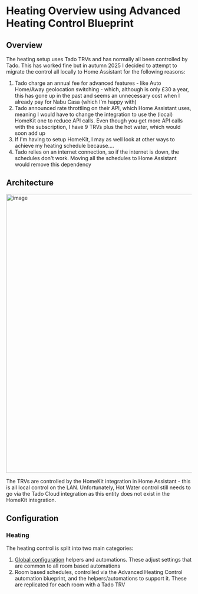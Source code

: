 # Heating Overview using Advanced Heating Control Blueprint
## Overview

The heating setup uses Tado TRVs and has normally all been controlled by Tado. This has worked fine but in autumn 2025 I decided to attempt to migrate the control all locally to Home Assistant for the following reasons:
1. Tado charge an annual fee for advanced features - like Auto Home/Away geolocation switching - which, although is only £30 a year, this has gone up in the past and seems an unnecessary cost when I already pay for Nabu Casa (which I'm happy with)
2. Tado announced rate throttling on their API, which Home Assistant uses, meaning I would have to change the integration to use the (local) HomeKit one to reduce API calls. Even though you get more API calls with the subscription, I have 9 TRVs plus the hot water, which would soon add up
3. If I'm having to setup HomeKit, I may as well look at other ways to achieve my heating schedule because....
4. Tado relies on an internet connection, so if the internet is down, the schedules don't work. Moving all the schedules to Home Assistant would remove this dependency

## Architecture
<img width="1213" height="758" alt="image" src="https://github.com/user-attachments/assets/dad84ec6-f082-463e-85bf-6172387725c6" />

The TRVs are controlled by the HomeKit integration in Home Assistant - this is all local control on the LAN. Unfortunately, Hot Water control still needs to go via the Tado Cloud integration as this entity does not exist in the HomeKit integration.

## Configuration
### Heating
The heating control is split into two main categories:
1. [Global configuration](global_configurations.md) helpers and automations. These adjust settings that are common to all room based automations
2. Room based schedules, controlled via the Advanced Heating Control automation blueprint, and the helpers/automations to support it. These are replicated for each room with a Tado TRV
